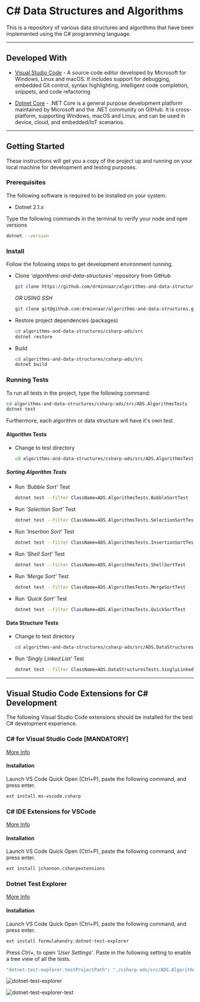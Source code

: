 # C# Data Structures and Algorithms

This is a repository of various data structures and algorithms that have been implemented using the C# programming language.

---

## Developed With

* [Visual Studio Code](https://code.visualstudio.com/) - A source code editor developed by Microsoft for Windows, Linux and macOS. It includes support for debugging, embedded Git control, syntax highlighting, intelligent code completion, snippets, and code refactoring

* [Dotnet Core](https://www.microsoft.com/net/learn/get-started) - .NET Core is a general purpose development platform maintained by Microsoft and the .NET community on GitHub. It is cross-platform, supporting Windows, macOS and Linux, and can be used in device, cloud, and embedded/IoT scenarios.

---

## Getting Started

These instructions will get you a copy of the project up and running on your local machine for development and testing purposes.

### Prerequisites

The following software is required to be installed on your system:

* Dotnet 2.1.x

Type the following commands in the terminal to verify your node and npm versions

```bash
dotnet --version
```

### Install

Follow the following steps to get development environment running.

* Clone _'algorithms-and-data-structures'_ repository from GitHub

  ```bash
  git clone https://github.com/drminnaar/algorithms-and-data-structures.git
  ```

  _OR USING SSH_

  ```bash
  git clone git@github.com:drminnaar/algorithms-and-data-structures.git
  ```

* Restore project dependencies (packages)

  ```bash
  cd algorithms-and-data-structures/csharp-ads/src
  dotnet restore
  ```

* Build

  ```bash
  cd algorithms-and-data-structures/csharp-ads/src
  dotnet build
  ```

### Running Tests

To run all tests in the project, type the following command:

```bash
cd algorithms-and-data-structures/csharp-ads/src/ADS.AlgorithmsTests
dotnet test
```

Furthermore, each algorithm or data structure will have it's own test.

#### Algorithm Tests

* Change to test directory

   ```bash
   cd algorithms-and-data-structures/csharp-ads/src/ADS.AlgorithmsTests
   ```

##### Sorting Algorithm Tests

* Run _'Bubble Sort'_ Test

  ```bash
  dotnet test --filter ClassName=ADS.AlgorithmsTests.BubbleSortTest
  ```

* Run _'Selection Sort'_ Test

  ```bash
  dotnet test --filter ClassName=ADS.AlgorithmsTests.SelectionSortTest
  ```

* Run _'Insertion Sort'_ Test

  ```bash
  dotnet test --filter ClassName=ADS.AlgorithmsTests.InsertionSortTest
  ```

* Run _'Shell Sort'_ Test

  ```bash
  dotnet test --filter ClassName=ADS.AlgorithmsTests.ShellSortTest
  ```

* Run _'Merge Sort'_ Test

  ```bash
  dotnet test --filter ClassName=ADS.AlgorithmsTests.MergeSortTest
  ```

* Run _'Quick Sort'_ Test

  ```bash
  dotnet test --filter ClassName=ADS.AlgorithmsTests.QuickSortTest
  ```

#### Data Structure Tests

* Change to test directory

   ```bash
   cd algorithms-and-data-structures/csharp-ads/src/ADS.DataStructuresTests
   ```

* Run _'Singly Linked List'_ Test

  ```bash
  dotnet test --filter ClassName=ADS.DataStructuresTests.SinglyLinkedListTest
  ```

---

## Visual Studio Code Extensions for C# Development

The following Visual Studio Code extensions should be installed for the best C# development experience.

### C# for Visual Studio Code [MANDATORY]

[More Info](https://marketplace.visualstudio.com/items?itemName=ms-vscode.csharp)

#### Installation

Launch VS Code Quick Open (Ctrl+P), paste the following command, and press enter.

```bash
ext install ms-vscode.csharp
```

### C# IDE Extensions for VSCode

[More Info](https://marketplace.visualstudio.com/items?itemName=jchannon.csharpextensions)

#### Installation

Launch VS Code Quick Open (Ctrl+P), paste the following command, and press enter.

```bash
ext install jchannon.csharpextensions
```

### Dotnet Test Explorer

[More Info](https://marketplace.visualstudio.com/items?itemName=formulahendry.dotnet-test-explorer)

#### Installation

Launch VS Code Quick Open (Ctrl+P), paste the following command, and press enter.

```bash
ext install formulahendry.dotnet-test-explorer
```

Press _Ctrl+,_ to open _'User Settings'_. Paste in the following setting to enable a tree view of all the tests.

```bash
"dotnet-test-explorer.testProjectPath": "./csharp-ads/src/ADS.AlgorithmsTests"
```

![dotnet-test-explorer](https://user-images.githubusercontent.com/33935506/40589267-8e551efe-61ea-11e8-9762-0d500a84063d.png)

![dotnet-test-explorer-test](https://user-images.githubusercontent.com/33935506/40589314-860da09e-61eb-11e8-8dcd-5af7d205dd14.png)